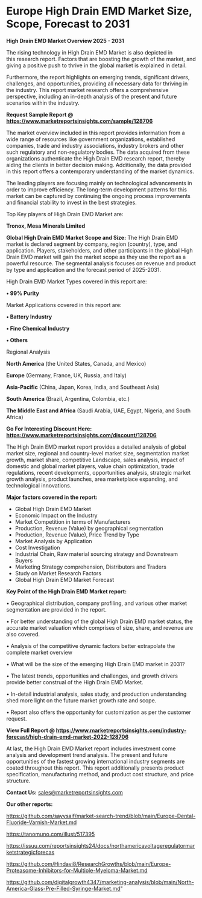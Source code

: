 # Europe High Drain EMD Market Size, Scope, Forecast to 2031

<Strong> High Drain EMD Market Overview 2025 - 2031</strong>

The rising technology in High Drain EMD Market is also depicted in this research report. Factors that are boosting the growth of the market, and giving a positive push to thrive in the global market is explained in detail.

Furthermore, the report highlights on emerging trends, significant drivers, challenges, and opportunities, providing all necessary data for thriving in the industry. This report market research offers a comprehensive perspective, including an in-depth analysis of the present and future scenarios within the industry.

<strong>Request Sample Report @ <a href=https://www.marketreportsinsights.com/sample/128706>https://www.marketreportsinsights.com/sample/128706</a></strong>

The market overview included in this report provides information from a wide range of resources like government organizations, established companies, trade and industry associations, industry brokers and other such regulatory and non-regulatory bodies. The data acquired from these organizations authenticate the High Drain EMD research report, thereby aiding the clients in better decision making. Additionally, the data provided in this report offers a contemporary understanding of the market dynamics.

The leading players are focusing mainly on technological advancements in order to improve efficiency. The long-term development patterns for this market can be captured by continuing the ongoing process improvements and financial stability to invest in the best strategies.

Top Key players of High Drain EMD Market are:

<strong>Tronox, Mesa Minerals Limited</strong>

<strong><b>Global High Drain EMD Market Scope and Size:</b></strong>
The High Drain EMD market is declared segment by company, region (country), type, and application. Players, stakeholders, and other participants in the global High Drain EMD market will gain the market scope as they use the report as a powerful resource. The segmental analysis focuses on revenue and product by type and application and the forecast period of 2025-2031.

High Drain EMD Market Types covered in this report are:

<strong>• 99% Purity</strong>

Market Applications covered in this report are:

<strong>• Battery Industry

• Fine Chemical Industry

• Others</strong> 

Regional Analysis

<strong>North America</strong> (the United States, Canada, and Mexico)

<strong>Europe</strong> (Germany, France, UK, Russia, and Italy)

<strong>Asia-Pacific</strong> (China, Japan, Korea, India, and Southeast Asia)

<strong>South America</strong> (Brazil, Argentina, Colombia, etc.)

<strong>The Middle East and Africa</strong> (Saudi Arabia, UAE, Egypt, Nigeria, and South Africa)

<strong>Go For Interesting Discount Here: <a href=https://www.marketreportsinsights.com/discount/128706>https://www.marketreportsinsights.com/discount/128706</a></strong>

The High Drain EMD market report provides a detailed analysis of global market size, regional and country-level market size, segmentation market growth, market share, competitive Landscape, sales analysis, impact of domestic and global market players, value chain optimization, trade regulations, recent developments, opportunities analysis, strategic market growth analysis, product launches, area marketplace expanding, and technological innovations.

<strong><b>Major factors covered in the report:</b></strong>
<ul>
  <li>Global High Drain EMD Market </li>
  <li>Economic Impact on the Industry</li>
  <li>Market Competition in terms of Manufacturers</li>
  <li>Production, Revenue (Value) by geographical segmentation</li>
  <li>Production, Revenue (Value), Price Trend by Type</li>
  <li>Market Analysis by Application</li>
  <li>Cost Investigation</li>
  <li>Industrial Chain, Raw material sourcing strategy and Downstream Buyers</li>
  <li>Marketing Strategy comprehension, Distributors and Traders</li>
  <li>Study on Market Research Factors</li>
  <li>Global High Drain EMD Market Forecast</li>
</ul>

<strong><b>Key Point of the High Drain EMD Market report:</b></strong>

• Geographical distribution, company profiling, and various other market segmentation are provided in the report.

• For better understanding of the global High Drain EMD market status, the accurate market valuation which comprises of size, share, and revenue are also covered.

• Analysis of the competitive dynamic factors better extrapolate the complete market overview

• What will be the size of the emerging High Drain EMD market in 2031?

• The latest trends, opportunities and challenges, and growth drivers provide better construal of the High Drain EMD Market.

• In-detail industrial analysis, sales study, and production understanding shed more light on the future market growth rate and scope.

• Report also offers the opportunity for customization as per the customer request.

<strong><b>View Full Report @ <a href=https://www.marketreportsinsights.com/industry-forecast/high-drain-emd-market-2022-128706>https://www.marketreportsinsights.com/industry-forecast/high-drain-emd-market-2022-128706</a></b></strong>


At last, the High Drain EMD Market report includes investment come analysis and development trend analysis. The present and future opportunities of the fastest growing international industry segments are coated throughout this report. This report additionally presents product specification, manufacturing method, and product cost structure, and price structure.

<strong>Contact Us:</strong>
sales@marketreportsinsights.com

<strong>Our other reports:</strong>

<a href=https://github.com/sayysaif/market-search-trend/blob/main/Europe-Dental-Fluoride-Varnish-Market.md>https://github.com/sayysaif/market-search-trend/blob/main/Europe-Dental-Fluoride-Varnish-Market.md</a>

<a href=https://tanomuno.com/illust/517395>https://tanomuno.com/illust/517395</a>

<a href=https://issuu.com/reportsinsights24/docs/northamericavoltageregulatormarketstrategicforecas>https://issuu.com/reportsinsights24/docs/northamericavoltageregulatormarketstrategicforecas</a>

<a href=https://github.com/Hindavi8/ResearchGrowths/blob/main/Europe-Proteasome-Inhibitors-for-Multiple-Myeloma-Market.md>https://github.com/Hindavi8/ResearchGrowths/blob/main/Europe-Proteasome-Inhibitors-for-Multiple-Myeloma-Market.md</a>

<a href=https://github.com/digitalgrowth4347/marketing-analysis/blob/main/North-America-Glass-Pre-Filled-Syringe-Market.md>https://github.com/digitalgrowth4347/marketing-analysis/blob/main/North-America-Glass-Pre-Filled-Syringe-Market.md</a>"
